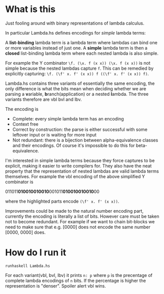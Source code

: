# What is this

Just fooling around with binary representations of lambda calculus.

In particular Lambda.hs defines encodings for *simple* lambda terms:

A **list-binding** lambda term is a lambda term where lambdas can bind one or more variables instead of just one. A **simple** lambda term is then a **closed** list-binding lambda term where each nested lambda is also simple.

For example the Y combinator ```\f. (\x. f (x x)) (\x. f (x x))``` is not simple because the nested lambdas capture ```f```. This can be remedied by explicitly capturing: ```\f. (\f' x. f' (x x)) f ((\f' x. f' (x x)) f)```.

Lambda.hs contains three variants of essentially the same encoding, the only difference is what the bits mean when deciding whether we are parsing a **v**ariable, **b**ranch(application) or a nested **l**ambda. The three variants therefore are vbl bvl and lbv.

The encoding is
- Complete: every simple lambda term has an encoding
- Context free
- Correct by construction: the parse is either successful with some leftover input or is waiting for more input
- Not redundant: there is a bijection between alpha-equivalence classes and their encodings. Of course it's impossible to do this for beta-equivalence.

I'm interested in simple lambda terms because they force captures to be explicit, making it easier to write compilers for. They also have the neat property that the representation of nested lambdas are valid lambda terms themselves. For example the vbl encoding of the above simplified Y combinator is 

011011**010010010010**001011**010010010010**00

where the highlighted parts encode ```(\f' x. f' (x x))```.

Improvements could be made to the natural number encoding part, currently the encoding is literally a list of bits. However care must be taken not to become redundant. For example if we want to chain bit-blocks we need to make sure that e.g. [0000] does not encode the same number [0000, 0000] does.

# How do I run it

```runhaskell Lambda.hs```

For each variant(vbl, bvl, lbv) it prints ```n: p``` where ```p``` is the precentage of complete lambda encodings of ```n``` bits. If the percentage is higher the representation is "denser". Spoiler alert vbl wins.
